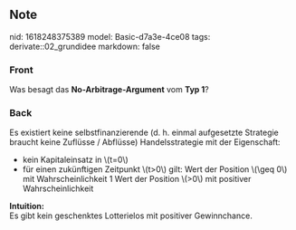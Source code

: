 ## Note
nid: 1618248375389
model: Basic-d7a3e-4ce08
tags: derivate::02_grundidee
markdown: false

### Front
Was besagt das <b>No-Arbitrage-Argument</b> vom <b>Typ 1</b>?

### Back
Es existiert keine selbstfinanzierende (d. h. einmal aufgesetzte
Strategie braucht keine Zuflüsse / Abflüsse) Handelsstrategie mit
der Eigenschaft:
<div>
  <div>
    <div>
      <ul>
        <li>kein Kapitaleinsatz in \(t=0\)
        <li>für einen zukünftigen Zeitpunkt \(t>0\) gilt: Wert
        der Position \(\geq 0\) mit Wahrscheinlichkeit 1 Wert der
        Position \(>0\) mit positiver Wahrscheinlichkeit
      </ul>
    </div>
  </div>
</div>
<div>
  <b>Intuition:</b>
</div>
<div>
  Es gibt kein geschenktes Lotterielos mit positiver Gewinnchance.
</div>

